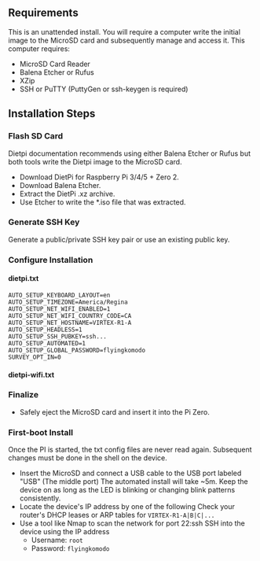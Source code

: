 ## Requirements 
This is an unattended install. You will require a computer write the initial image to the MicroSD card and subsequently manage and access it. This computer requires:
- MicroSD Card Reader
- Balena Etcher or Rufus
- XZip
- SSH or PuTTY (PuttyGen or ssh-keygen is required)

## Installation Steps

###  Flash SD Card
Dietpi documentation recommends using either Balena Etcher or Rufus but both tools write the Dietpi image to the MicroSD card.
- Download DietPi for Raspberry Pi 3/4/5 + Zero 2.
- Download Balena Etcher.
- Extract the DietPi .xz  archive.
- Use Etcher to write the *.iso file that was extracted.

### Generate SSH Key
Generate a public/private SSH key pair or use an existing public key.

### Configure Installation

#### dietpi.txt
```
AUTO_SETUP_KEYBOARD_LAYOUT=en
AUTO_SETUP_TIMEZONE=America/Regina
AUTO_SETUP_NET_WIFI_ENABLED=1 
AUTO_SETUP_NET_WIFI_COUNTRY_CODE=CA
AUTO_SETUP_NET_HOSTNAME=VIRTEX-R1-A
AUTO_SETUP_HEADLESS=1
AUTO_SETUP_SSH_PUBKEY=ssh... 
AUTO_SETUP_AUTOMATED=1 
AUTO_SETUP_GLOBAL_PASSWORD=flyingkomodo
SURVEY_OPT_IN=0    
```
#### dietpi-wifi.txt

### Finalize

- Safely eject the MicroSD card and insert it into the Pi Zero.
  

### First-boot Install
Once the PI is started, the txt config files are never read again. Subsequent changes must be done in the shell on the device.

- Insert the MicroSD and connect a USB cable to the USB port labeled "USB" (The middle port)
The automated install will take ~5m. Keep the device on as long as the LED is blinking or changing blink patterns consistently.
- Locate the device's IP address by one of the following
Check your router's DHCP leases or ARP tables for `VIRTEX-R1-A|B|C|...` 
- Use a tool like Nmap to scan the network for port 22:ssh 
SSH into the device using the IP address
  - Username: `root` 
  - Password: `flyingkomodo`